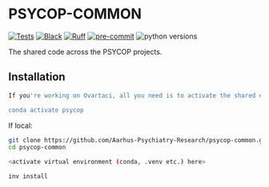 # PSYCOP-COMMON

<!-- [![PyPI](https://img.shields.io/pypi/v/psycop-common.svg)][pypi status] -->
<!-- [![Python Version](https://img.shields.io/pypi/pyversions/psycop-common)][pypi status] -->
[![Tests](https://github.com/Aarhus-Psychiatry-Research/psycop-common/actions/workflows/tests.yml/badge.svg)][tests]
[![Black](https://img.shields.io/badge/code%20style-black-000000.svg)][black]
[![Ruff](https://img.shields.io/endpoint?url=https://raw.githubusercontent.com/charliermarsh/ruff/main/assets/badge/v2.json)](https://github.com/charliermarsh/ruff)
[![pre-commit](https://img.shields.io/badge/pre--commit-enabled-brightgreen?logo=pre-commit)](https://github.com/pre-commit/pre-commit)
![python versions](https://img.shields.io/badge/Python=3.10-blue)

[pypi status]: https://pypi.org/project/psycop-common/
[tests]: https://github.com/Aarhus-Psychiatry-Research/psycop-common/actions?workflow=Tests
[black]: https://github.com/psf/black


<!-- start short-description -->

The shared code across the PSYCOP projects.

<!-- end short-description -->

## Installation
```bash
If you're working on Ovartaci, all you need is to activate the shared environment by

conda activate psycop
```

If local:

```bash
git clone https://github.com/Aarhus-Psychiatry-Research/psycop-common.git
cd psycop-common

<activate virtual environment (conda, .venv etc.) here> 

inv install
```

<!--
To see more examples, see the [documentation].

# 📖 Documentation

| Documentation         |                                                          |
| --------------------- | -------------------------------------------------------- |
| 🔧 **[Installation]**  | Installation instructions on how to install this package |
| 📖 **[Documentation]** | A minimal and developing documentation                   |
| 👩‍💻 **[Tutorials]**     | Tutorials for using this package                         |
| 🎛️ **[API Reference]** | API reference for this package                           |
| 📚 **[FAQ]**           | Frequently asked questions                               |


# 💬 Where to ask questions

| Type                           |                        |
| ------------------------------ | ---------------------- |
| 📚 **FAQ**                      | [FAQ]                  |
| 🚨 **Bug Reports**              | [GitHub Issue Tracker] |
| 🎁 **Feature Requests & Ideas** | [GitHub Issue Tracker] |
| 👩‍💻 **Usage Questions**          | [GitHub Discussions]   |
| 🗯 **General Discussion**       | [GitHub Discussions]   |

[Documentation]: https://Aarhus-Psychiatry-Research.github.io/psycop-common/index.html
[Installation]: https://Aarhus-Psychiatry-Research.github.io/psycop-common/installation.html
[Tutorials]: https://Aarhus-Psychiatry-Research.github.io/psycop-common/tutorials.html
[API Reference]: https://Aarhus-Psychiatry-Research.github.io/psycop-common/references.html
[FAQ]: https://Aarhus-Psychiatry-Research.github.io/psycop-common/faq.html
[github issue tracker]: https://github.com/Aarhus-Psychiatry-Research/psycop-common/issues
[github discussions]: https://github.com/Aarhus-Psychiatry-Research/psycop-common/discussions
-->
